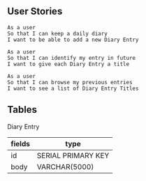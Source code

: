 ## User Stories

```
As a user
So that I can keep a daily diary
I want to be able to add a new Diary Entry

As a user
So that I can identify my entry in future
I want to give each Diary Entry a title

As a user
So that I can browse my previous entries
I want to see a list of Diary Entry Titles
```

## Tables

Diary Entry

| fields | type |
| --- | --- |
| id | SERIAL PRIMARY KEY |
| body | VARCHAR(5000) |
